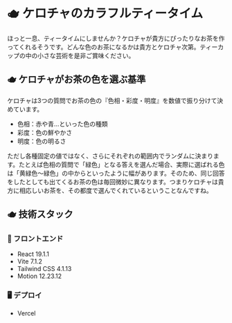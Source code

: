 # 🫖 ケロチャのカラフルティータイム
ほっと一息、ティータイムにしませんか？ケロチャが貴方にぴったりなお茶を作ってくれるそうです。どんな色のお茶になるかは貴方とケロチャ次第。ティーカップの中の小さな芸術を是非ご賞味ください。

## 🫖 ケロチャがお茶の色を選ぶ基準
ケロチャは3つの質問でお茶の色の『色相・彩度・明度』を数値で振り分けて決めています。
- 色相：赤や青…といった色の種類
- 彩度：色の鮮やかさ
- 明度：色の明るさ

ただし各種固定の値ではなく、さらにそれぞれの範囲内でランダムに決まります。たとえば色相の質問で「緑色」となる答えを選んだ場合、実際に選ばれる色は「黄緑色〜緑色」の中からといったように幅があります。そのため、同じ回答をしたとしても出てくるお茶の色は毎回微妙に異なります。つまりケロチャは貴方に相応しいお茶を、その都度で選んでくれているということなんですね。

## 🫖 技術スタック
### 🎨 フロントエンド
- React 19.1.1
- Vite 7.1.2
- Tailwind CSS 4.1.13
- Motion 12.23.12

### 🖥️ デプロイ
- Vercel